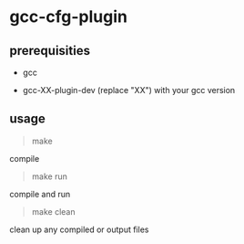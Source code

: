 # gcc-cfg-plugin

## prerequisities
- gcc

- gcc-XX-plugin-dev (replace "XX") with your gcc version

## usage

> make
 
compile 

> make run

compile and run

> make clean

clean up any compiled or output files